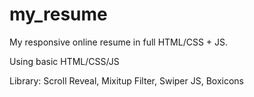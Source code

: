 # my_resume
My responsive online resume in full HTML/CSS + JS.

Using basic HTML/CSS/JS

Library: Scroll Reveal, Mixitup Filter, Swiper JS, Boxicons

